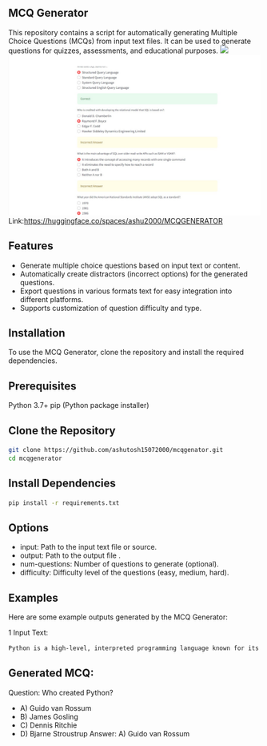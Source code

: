 
## MCQ Generator
This repository contains a script for automatically generating Multiple Choice Questions (MCQs) from input text files. It can be used to generate questions for quizzes, assessments, and educational purposes.
![](IMG/main_page.jpeg)
![](IMG/MCQ_Result.jpg)
Link:https://huggingface.co/spaces/ashu2000/MCQGENERATOR

## Features
- Generate multiple choice questions based on input text or content.
- Automatically create distractors (incorrect options) for the generated questions.
- Export questions in various formats text for easy integration into different platforms.
- Supports customization of question difficulty and type.

## Installation
To use the MCQ Generator, clone the repository and install the required dependencies.

## Prerequisites
Python 3.7+
pip (Python package installer)

## Clone the Repository
```bash
git clone https://github.com/ashutosh15072000/mcqgenator.git
cd mcqgenerator
```
## Install Dependencies
```bash
pip install -r requirements.txt
```
## Options
- input: Path to the input text file or source.
- output: Path to the output file .
- num-questions: Number of questions to generate (optional).
- difficulty: Difficulty level of the questions (easy, medium, hard).

## Examples
Here are some example outputs generated by the MCQ Generator:

1 Input Text:
```bash
Python is a high-level, interpreted programming language known for its easy-to-read syntax and dynamic typing. It was created by Guido van Rossum and first released in 1991.
```
## Generated MCQ:

Question: Who created Python?

- A) Guido van Rossum
- B) James Gosling
- C) Dennis Ritchie
- D) Bjarne Stroustrup
Answer: A) Guido van Rossum
